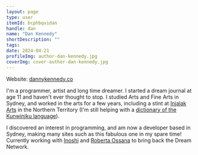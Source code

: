 ```yaml
---
layout: page
type: user
itemId: bcphbqvidan
handle: dan
name: "Dan Kennedy"
shortDescription: ""
tags:
date: 2024-04-21
profileImg: author-dan-kennedy.jpg
coverImg: cover-author-dan-kennedy.jpg
---
```


Website: [dannykennedy.co](https://dannykennedy.co/)

I'm a programmer, artist and long time dreamer. I started a dream journal at age 11 and haven't ever thought to stop. I studied Arts and Fine Arts in Sydney, and worked in the arts for a few years, including a stint at <a href="https://injalak.com/" target="_blank">Injalak Arts</a> in the Northern Territory (I'm still helping with a <a href="https://www.njamed.com/" target="_blank">dictionary of the Kunwinjku language</a>).

I discovered an interest in programming, and am now a developer based in Sydney, making many sites such as this fabulous one in my spare time! Currently working with [Inoshi](../@inoshi) and [Roberta Ossana](../@robertaossana) to bring back the Dream Network.
